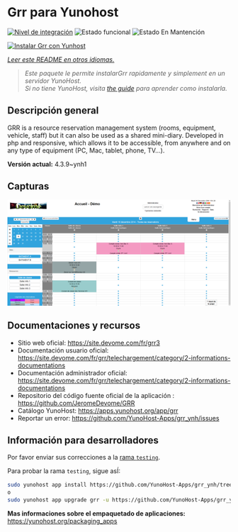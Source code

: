 <!--
Este archivo README esta generado automaticamente<https://github.com/YunoHost/apps/tree/master/tools/readme_generator>
No se debe editar a mano.
-->

# Grr para Yunohost

[![Nivel de integración](https://apps.yunohost.org/badge/integration/grr)](https://ci-apps.yunohost.org/ci/apps/grr/)
![Estado funcional](https://apps.yunohost.org/badge/state/grr)
![Estado En Mantención](https://apps.yunohost.org/badge/maintained/grr)

[![Instalar Grr con Yunhost](https://install-app.yunohost.org/install-with-yunohost.svg)](https://install-app.yunohost.org/?app=grr)

*[Leer este README en otros idiomas.](./ALL_README.md)*

> *Este paquete le permite instalarGrr rapidamente y simplement en un servidor YunoHost.*  
> *Si no tiene YunoHost, visita [the guide](https://yunohost.org/install) para aprender como instalarla.*

## Descripción general

GRR is a resource reservation management system (rooms, equipment, vehicle, staff) but it can also be used as a shared mini-diary. Developed in php and responsive, which allows it to be accessible, from anywhere and on any type of equipment (PC, Mac, tablet, phone, TV...).


**Versión actual:** 4.3.9~ynh1

## Capturas

![Captura de Grr](./doc/screenshots/home.png)

## Documentaciones y recursos

- Sitio web oficial: <https://site.devome.com/fr/grr3>
- Documentación usuario oficial: <https://site.devome.com/fr/grr/telechargement/category/2-informations-documentations>
- Documentación administrador oficial: <https://site.devome.com/fr/grr/telechargement/category/2-informations-documentations>
- Repositorio del código fuente oficial de la aplicación : <https://github.com/JeromeDevome/GRR>
- Catálogo YunoHost: <https://apps.yunohost.org/app/grr>
- Reportar un error: <https://github.com/YunoHost-Apps/grr_ynh/issues>

## Información para desarrolladores

Por favor enviar sus correcciones a la [rama `testing`](https://github.com/YunoHost-Apps/grr_ynh/tree/testing).

Para probar la rama `testing`, sigue asÍ:

```bash
sudo yunohost app install https://github.com/YunoHost-Apps/grr_ynh/tree/testing --debug
o
sudo yunohost app upgrade grr -u https://github.com/YunoHost-Apps/grr_ynh/tree/testing --debug
```

**Mas informaciones sobre el empaquetado de aplicaciones:** <https://yunohost.org/packaging_apps>
